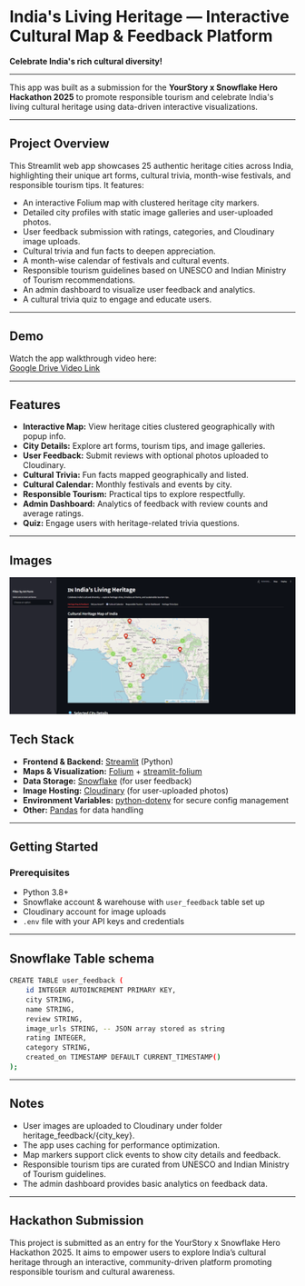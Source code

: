 # India's Living Heritage — Interactive Cultural Map & Feedback Platform

**Celebrate India's rich cultural diversity!**

---

This app was built as a submission for the **YourStory x Snowflake Hero Hackathon 2025** to promote responsible tourism and celebrate India's living cultural heritage using data-driven interactive visualizations.

---

## Project Overview

This Streamlit web app showcases 25 authentic heritage cities across India, highlighting their unique art forms, cultural trivia, month-wise festivals, and responsible tourism tips. It features:

- An interactive Folium map with clustered heritage city markers.
- Detailed city profiles with static image galleries and user-uploaded photos.
- User feedback submission with ratings, categories, and Cloudinary image uploads.
- Cultural trivia and fun facts to deepen appreciation.
- A month-wise calendar of festivals and cultural events.
- Responsible tourism guidelines based on UNESCO and Indian Ministry of Tourism recommendations.
- An admin dashboard to visualize user feedback and analytics.
- A cultural trivia quiz to engage and educate users.

---

## Demo

Watch the app walkthrough video here:  
[Google Drive Video Link](https://drive.google.com/file/d/1HEQM-mkakb0a7DgNIWjdoaCz_-uQAurC/view?usp=sharing)

---

## Features

- **Interactive Map:** View heritage cities clustered geographically with popup info.
- **City Details:** Explore art forms, tourism tips, and image galleries.
- **User Feedback:** Submit reviews with optional photos uploaded to Cloudinary.
- **Cultural Trivia:** Fun facts mapped geographically and listed.
- **Cultural Calendar:** Monthly festivals and events by city.
- **Responsible Tourism:** Practical tips to explore respectfully.
- **Admin Dashboard:** Analytics of feedback with review counts and average ratings.
- **Quiz:** Engage users with heritage-related trivia questions.

---

## Images
![App Screenshot](./images/Screenshot%202025-06-01%20140246.png)

## Tech Stack

- **Frontend & Backend:** [Streamlit](https://streamlit.io/) (Python)  
- **Maps & Visualization:** [Folium](https://python-visualization.github.io/folium/) + [streamlit-folium](https://github.com/randyzwitch/streamlit-folium)  
- **Data Storage:** [Snowflake](https://www.snowflake.com/) (for user feedback)  
- **Image Hosting:** [Cloudinary](https://cloudinary.com/) (for user-uploaded photos)  
- **Environment Variables:** [python-dotenv](https://pypi.org/project/python-dotenv/) for secure config management  
- **Other:** [Pandas](https://pandas.pydata.org/) for data handling  
---

## Getting Started

### Prerequisites

- Python 3.8+
- Snowflake account & warehouse with `user_feedback` table set up
- Cloudinary account for image uploads
- `.env` file with your API keys and credentials

---

## Snowflake Table schema
```bash
CREATE TABLE user_feedback (
    id INTEGER AUTOINCREMENT PRIMARY KEY,
    city STRING,
    name STRING,
    review STRING,
    image_urls STRING, -- JSON array stored as string
    rating INTEGER,
    category STRING,
    created_on TIMESTAMP DEFAULT CURRENT_TIMESTAMP()
);

```
---

## Notes
- User images are uploaded to Cloudinary under folder heritage_feedback/{city_key}.
- The app uses caching for performance optimization.
- Map markers support click events to show city details and feedback.
- Responsible tourism tips are curated from UNESCO and Indian Ministry of Tourism guidelines.
- The admin dashboard provides basic analytics on feedback data.


---


## Hackathon Submission
This project is submitted as an entry for the YourStory x Snowflake Hero Hackathon 2025. It aims to empower users to explore India’s cultural heritage through an interactive, community-driven platform promoting responsible tourism and cultural awareness.
